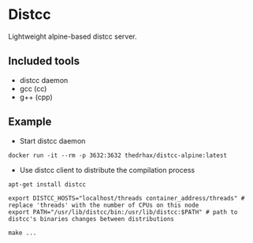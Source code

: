 # Distcc

Lightweight alpine-based distcc server.

## Included tools

* distcc daemon
* gcc (cc)
* g++ (cpp)

## Example

* Start distcc daemon
```
docker run -it --rm -p 3632:3632 thedrhax/distcc-alpine:latest
```

* Use distcc client to distribute the compilation process
```
apt-get install distcc

export DISTCC_HOSTS="localhost/threads container_address/threads" # replace 'threads' with the number of CPUs on this node
export PATH="/usr/lib/distcc/bin:/usr/lib/distcc:$PATH" # path to distcc's binaries changes between distributions

make ...
```
